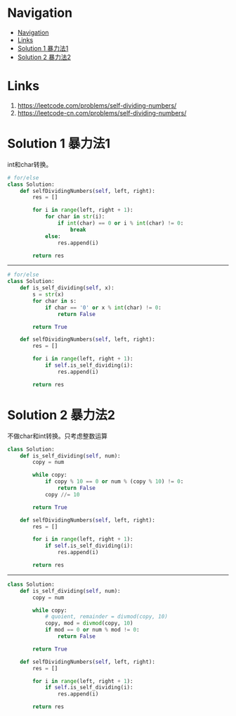 # Navigation
- [Navigation](#navigation)
- [Links](#links)
- [Solution 1 暴力法1](#solution-1-%e6%9a%b4%e5%8a%9b%e6%b3%951)
- [Solution 2 暴力法2](#solution-2-%e6%9a%b4%e5%8a%9b%e6%b3%952)

# Links
1. https://leetcode.com/problems/self-dividing-numbers/
2. https://leetcode-cn.com/problems/self-dividing-numbers/


# Solution 1 暴力法1
int和char转换。
```python
# for/else
class Solution:
    def selfDividingNumbers(self, left, right):
        res = []

        for i in range(left, right + 1):
            for char in str(i):
                if int(char) == 0 or i % int(char) != 0:
                    break
            else:
                res.append(i)

        return res
```
---
```python
# for/else
class Solution:
    def is_self_dividing(self, x):
        s = str(x)
        for char in s:
            if char == '0' or x % int(char) != 0:
                return False

        return True

    def selfDividingNumbers(self, left, right):
        res = []

        for i in range(left, right + 1):
            if self.is_self_dividing(i):
                res.append(i)

        return res
```

# Solution 2 暴力法2
不做char和int转换。只考虑整数运算
```python
class Solution:
    def is_self_dividing(self, num):
        copy = num

        while copy:
            if copy % 10 == 0 or num % (copy % 10) != 0:
                return False
            copy //= 10

        return True

    def selfDividingNumbers(self, left, right):
        res = []

        for i in range(left, right + 1):
            if self.is_self_dividing(i):
                res.append(i)

        return res
```
---
```python
class Solution:
    def is_self_dividing(self, num):
        copy = num

        while copy:
            # quoient, remainder = divmod(copy, 10)
            copy, mod = divmod(copy, 10)
            if mod == 0 or num % mod != 0:
                return False

        return True

    def selfDividingNumbers(self, left, right):
        res = []

        for i in range(left, right + 1):
            if self.is_self_dividing(i):
                res.append(i)

        return res
```